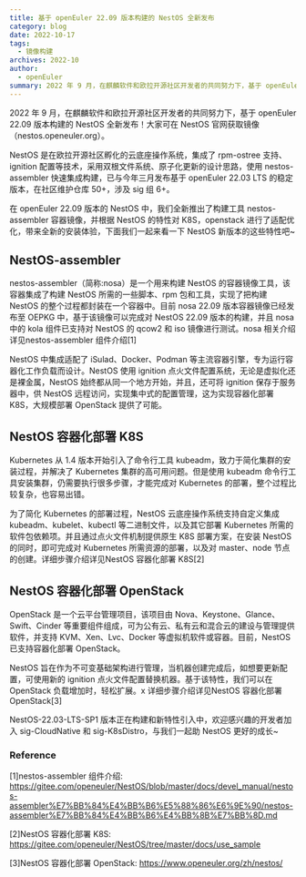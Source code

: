 ```yaml
---
title: 基于 openEuler 22.09 版本构建的 NestOS 全新发布
category: blog
date: 2022-10-17
tags:
  - 镜像构建
archives: 2022-10
author:
  - openEuler
summary: 2022 年 9 月，在麒麟软件和欧拉开源社区开发者的共同努力下，基于 openEuler 22.09 版本构建的 NestOS 全新发布！
---
```


2022 年 9 月，在麒麟软件和欧拉开源社区开发者的共同努力下，基于 openEuler 22.09 版本构建的 NestOS 全新发布！大家可在 NestOS 官网获取镜像（nestos.openeuler.org）。

NestOS 是在欧拉开源社区孵化的云底座操作系统，集成了 rpm-ostree 支持、ignition 配置等技术，采用双根文件系统、原子化更新的设计思路，使用 nestos-assembler 快速集成构建，已与今年三月发布基于 openEuler 22.03 LTS 的稳定版本，在社区维护仓库 50+，涉及 sig 组 6+。

在 openEuler 22.09 版本的 NestOS 中，我们全新推出了构建工具 nestos-assembler 容器镜像，并根据 NestOS 的特性对 K8S，openstack 进行了适配优化，带来全新的安装体验，下面我们一起来看一下 NestOS 新版本的这些特性吧~

## NestOS-assembler

nestos-assembler（简称:nosa）是一个用来构建 NestOS 的容器镜像工具，该容器集成了构建 NestOS 所需的一些脚本、rpm 包和工具，实现了把构建 NestOS 的整个过程都封装在一个容器中。目前 nosa 22.09 版本容器镜像已经发布至 OEPKG 中，基于该镜像可以完成对 NestOS 22.09 版本的构建，并且 nosa 中的 kola 组件已支持对 NestOS 的 qcow2 和 iso 镜像进行测试。nosa 相关介绍详见nestos-assembler 组件介绍[1]

NestOS 中集成适配了 iSulad、Docker、Podman 等主流容器引擎，专为运行容器化工作负载而设计。NestOS 使用 ignition 点火文件配置系统，无论是虚拟化还是裸金属，NestOS 始终都从同一个地方开始，并且，还可将 ignition 保存于服务器中，供 NestOS 远程访问，实现集中式的配置管理，这为实现容器化部署 K8S，大规模部署 OpenStack 提供了可能。

## NestOS 容器化部署 K8S

Kubernetes 从 1.4 版本开始引入了命令行工具 kubeadm，致力于简化集群的安装过程，并解决了 Kubernetes 集群的高可用问题。但是使用 kubeadm 命令行工具安装集群，仍需要执行很多步骤，才能完成对 Kubernetes 的部署，整个过程比较复杂，也容易出错。

为了简化 Kubernetes 的部署过程，NestOS 云底座操作系统支持自定义集成 kubeadm、kubelet、kubectl 等二进制文件，以及其它部署 Kubernetes 所需的软件包依赖项。并且通过点火文件机制提供原生 K8S 部署方案，在安装 NestOS 的同时，即可完成对 Kubernetes 所需资源的部署，以及对 master、node 节点的创建。详细步骤介绍详见NestOS 容器化部署 K8S[2]

## NestOS 容器化部署 OpenStack

OpenStack 是一个云平台管理项目，该项目由 Nova、Keystone、Glance、Swift、Cinder 等重要组件组成，可为公有云、私有云和混合云的建设与管理提供软件，并支持 KVM、Xen、Lvc、Docker 等虚拟机软件或容器。目前，NestOS 已支持容器化部署 OpenStack。

NestOS 旨在作为不可变基础架构进行管理，当机器创建完成后，如想要更新配置，可使用新的 ignition 点火文件配置替换机器。基于该特性，我们可以在 OpenStack 负载增加时，轻松扩展。x 详细步骤介绍详见NestOS 容器化部署 OpenStack[3]

NestOS-22.03-LTS-SP1 版本正在构建和新特性引入中，欢迎感兴趣的开发者加入 sig-CloudNative 和 sig-K8sDistro，与我们一起助 NestOS 更好的成长~

### Reference

[1]nestos-assembler 组件介绍:
https://gitee.com/openeuler/NestOS/blob/master/docs/devel_manual/nestos-assembler%E7%BB%84%E4%BB%B6%E5%88%86%E6%9E%90/nestos-assembler%E7%BB%84%E4%BB%B6%E4%BB%8B%E7%BB%8D.md

[2]NestOS 容器化部署 K8S:
https://gitee.com/openeuler/NestOS/tree/master/docs/use_sample

[3]NestOS 容器化部署 OpenStack:
https://www.openeuler.org/zh/nestos/

